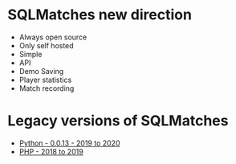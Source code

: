 # SQLMatches new direction
- Always open source
- Only self hosted
- Simple
- API
- Demo Saving
- Player statistics
- Match recording

# Legacy versions of SQLMatches
- [Python - 0.0.13 - 2019 to 2020](https://github.com/SQLMatches/API/tree/0.0.13)
- [PHP - 2018 to 2019](https://github.com/SQLMatches/API/tree/Legacy-PHP)
